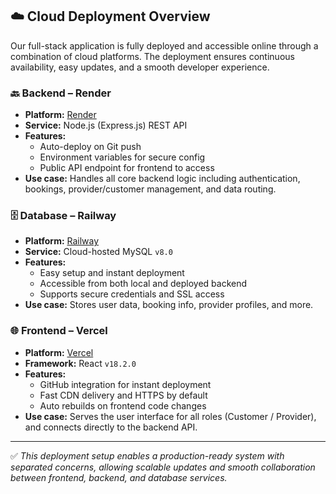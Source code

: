 ## ☁️ Cloud Deployment Overview

Our full-stack application is fully deployed and accessible online through a combination of cloud platforms. The deployment ensures continuous availability, easy updates, and a smooth developer experience.

### 🔙 Backend – Render
- **Platform:** [Render](https://render.com)
- **Service:** Node.js (Express.js) REST API
- **Features:**
  - Auto-deploy on Git push
  - Environment variables for secure config
  - Public API endpoint for frontend to access
- **Use case:** Handles all core backend logic including authentication, bookings, provider/customer management, and data routing.

### 🗄️ Database – Railway
- **Platform:** [Railway](https://railway.app)
- **Service:** Cloud-hosted MySQL `v8.0`
- **Features:**
  - Easy setup and instant deployment
  - Accessible from both local and deployed backend
  - Supports secure credentials and SSL access
- **Use case:** Stores user data, booking info, provider profiles, and more.

### 🌐 Frontend – Vercel
- **Platform:** [Vercel](https://vercel.com)
- **Framework:** React `v18.2.0`
- **Features:**
  - GitHub integration for instant deployment
  - Fast CDN delivery and HTTPS by default
  - Auto rebuilds on frontend code changes
- **Use case:** Serves the user interface for all roles (Customer / Provider), and connects directly to the backend API.

---

✅ *This deployment setup enables a production-ready system with separated concerns, allowing scalable updates and smooth collaboration between frontend, backend, and database services.*
